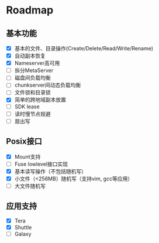 # Roadmap

## 基本功能
- [x] 基本的文件、目录操作(Create/Delete/Read/Write/Rename)
- [x] 自动副本恢复
- [x] Nameserver高可用
- [ ] 拆分MetaServer
- [ ] 磁盘间负载均衡
- [ ] chunkserver间动态负载均衡
- [ ] 文件锁和目录锁
- [x] 简单的跨地域副本放置
- [ ] SDK lease
- [ ] 读时慢节点规避
- [ ] 扇出写

## Posix接口
- [x] Mount支持
- [ ] Fuse lowlevel接口实现
- [x] 基本读写操作（不包括随机写）
- [x] 小文件（<256MB）随机写（支持vim, gcc等应用）
- [ ] 大文件随机写

## 应用支持
- [x] Tera
- [x] Shuttle
- [ ] Galaxy 
